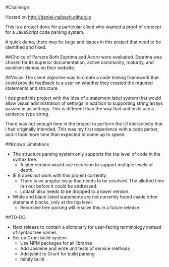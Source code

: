 #Challenge

Hosted on http://daniel-nalbach.github.io

This is a project done for a particular client who wanted a proof of concept for a JavaScript code parsing system.

A quick demo, there may be bugs and issues in this project that need to be identified and fixed.

##Choice of Parsers
Both Esprima and Acorn were evaluated. Esprima was chosen for its superior documentation, active community, maturity, and excellent demos on their website.

##Vision
The client objective was to create a code testing framework that could provide feedback to a user on whether they created the required statements and structure.

I designed this project with the idea of a statement label system that would allow visual administration of settings in addition to supporting string arrays passed in as settings. This is different than the way that unit tests use a sentence type string.

There was not enough time in the project to perform the UI interactivity that I had originally intended. This was my first experience with a code parser, and it took more time than expected to come up to speed.

##Known Limitations

 - The structure parsing system only supports the top level of code in the syntax tree.
   - A later version would use recursion to support multiple levels of depth.
 - IE 8 does not work with this project currently.
   - There is an angular issue that needs to be resolved. The allotted time ran out before it could be addressed.
   - Lodash also needs to be dropped to a lower version.
 - White and black listed statements are not currently found inside other statement blocks, only at the top level.
   - Recursive tree parsing will resolve this in a future release.

##TO-DO
 - Next release to contain a dictionary for user-facing terminology instead of syntax tree names
 - Set up Grunt build system
   - Use NPM packages for all libraries
   - Add Jasmine and write unit tests of service methods
   - Add jshint to Grunt for build parsing
   - minify build
